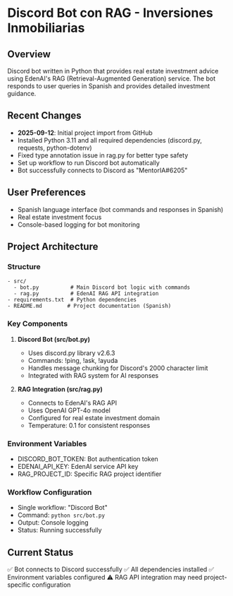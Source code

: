 # Discord Bot con RAG - Inversiones Inmobiliarias

## Overview
Discord bot written in Python that provides real estate investment advice using EdenAI's RAG (Retrieval-Augmented Generation) service. The bot responds to user queries in Spanish and provides detailed investment guidance.

## Recent Changes
- **2025-09-12**: Initial project import from GitHub
- Installed Python 3.11 and all required dependencies (discord.py, requests, python-dotenv)
- Fixed type annotation issue in rag.py for better type safety
- Set up workflow to run Discord bot automatically
- Bot successfully connects to Discord as "MentorIA#6205"

## User Preferences
- Spanish language interface (bot commands and responses in Spanish)
- Real estate investment focus
- Console-based logging for bot monitoring

## Project Architecture
### Structure
```
- src/
  - bot.py          # Main Discord bot logic with commands
  - rag.py          # EdenAI RAG API integration
- requirements.txt  # Python dependencies
- README.md        # Project documentation (Spanish)
```

### Key Components
1. **Discord Bot (src/bot.py)**
   - Uses discord.py library v2.6.3
   - Commands: !ping, !ask, !ayuda
   - Handles message chunking for Discord's 2000 character limit
   - Integrated with RAG system for AI responses

2. **RAG Integration (src/rag.py)**
   - Connects to EdenAI's RAG API
   - Uses OpenAI GPT-4o model
   - Configured for real estate investment domain
   - Temperature: 0.1 for consistent responses

### Environment Variables
- DISCORD_BOT_TOKEN: Bot authentication token
- EDENAI_API_KEY: EdenAI service API key
- RAG_PROJECT_ID: Specific RAG project identifier

### Workflow Configuration
- Single workflow: "Discord Bot" 
- Command: `python src/bot.py`
- Output: Console logging
- Status: Running successfully

## Current Status
✅ Bot connects to Discord successfully
✅ All dependencies installed
✅ Environment variables configured
⚠️ RAG API integration may need project-specific configuration